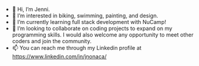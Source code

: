 - 👋 Hi, I’m Jenni.
- 👀 I’m interested in biking, swimming, painting, and design. 
- 🌱 I’m currently learning full stack development with NuCamp!
- 💞️ I’m looking to collaborate on coding projects to expand on my programming skills. I would also welcome any opportunity to meet other coders and join the community.
- 📫 You can reach me through my Linkedin profile at https://www.linkedin.com/in/jnonaca/

<!---
jennino/jennino is a ✨ special ✨ repository because its `README.md` (this file) appears on your GitHub profile.
You can click the Preview link to take a look at your changes.
--->

